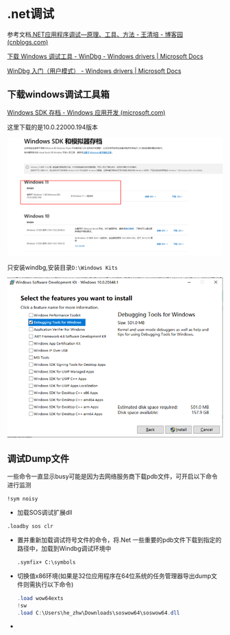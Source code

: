 # .net调试

参考文档[.NET应用程序调试—原理、工具、方法 - 王清培 - 博客园 (cnblogs.com)](https://www.cnblogs.com/wangiqngpei557/p/4027413.html)

[下载 Windows 调试工具 - WinDbg - Windows drivers | Microsoft Docs](https://docs.microsoft.com/zh-cn/windows-hardware/drivers/debugger/debugger-download-tools)

[WinDbg 入门（用户模式） - Windows drivers | Microsoft Docs](https://docs.microsoft.com/zh-cn/windows-hardware/drivers/debugger/getting-started-with-windbg)

## 下载windows调试工具箱

[Windows SDK 存档 - Windows 应用开发 (microsoft.com)](https://developer.microsoft.com/zh-cn/windows/downloads/sdk-archive/)

这里下载的是10.0.22000.194版本

![image-20211221104813640](images\image-20211221104813640.png)

只安装windbg,安装目录`D:\Windows Kits`

![image-20211221093607392](images\image-20211221093607392.png)

## 调试Dump文件

一些命令一直显示busy可能是因为去网络服务商下载pdb文件，可开启以下命令进行监测

```
!sym noisy
```

-  加载SOS调试扩展dll

  ```
  .loadby sos clr
  ```

  

- 置并重新加载调试符号文件的命令，将.Net 一些重要的pdb文件下载到指定的路径中，加载到Windbg调试环境中

  ```
  .symfix+ C:\symbols
  ```

- 切换值x86环境(如果是32位应用程序在64位系统的任务管理器导出dump文件则需执行以下命令)

  ```powershell
  .load wow64exts
  !sw
  .load C:\Users\he_zhw\Downloads\soswow64\soswow64.dll
  ```

  

- 

